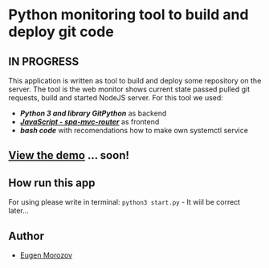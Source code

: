 # Python monitoring tool to build and deploy git code

## IN PROGRESS

This application is written as tool to build and deploy some repository on the server. The tool is the web monitor shows current state passed pulled git requests, build and started NodeJS server. 
For this tool we used:
- ***Python 3 and library GitPython*** as backend
- [***JavaScript - spa-mvc-router***](https://github.com/eugenemdev/spa-mvc-router) as frontend
- ***bash code*** with recomendations how to make own systemctl service

## [View the demo]() ... soon!


## How run this app

For using please write in terminal:
`python3 start.py`  - It wiil be correct later...

## Author

- [Eugen Morozov](https://eugenmorozov.de)